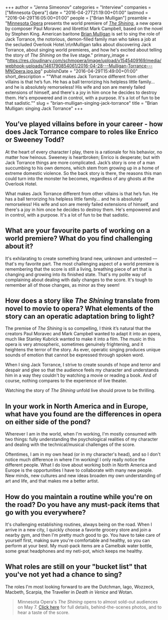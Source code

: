 +++
author = "Jenna Simeonov"
categories = "Interview"
companies = ["Minnesota Opera"]
date = "2016-04-27T21:19:00+01:00"
lastmod = "2016-04-29T16:05:00+01:00"
people = ["Brian Mulligan"]
preamble = "[Minnesota Opera](/scene/companies/minnesota-opera/) presents the world premiere of [*The Shining*](http://www.mnopera.org/season/2015-2016/the-shining/), a new opera by composer Paul Moravec and librettist Mark Campbell, based on the novel by Stephen King. American baritone [Brian Mulligan](/scene/people/brian-mulligan/) is set to sing the role of Jack Torrance, the notorious, demon-filled family man who takes a job at the secluded Overlook Hotel.\n\nMulligan talks about discovering Jack Torrance, about singing world premieres, and how he's excited about telling the story of *The Shining* on the live stage."
primary_image = "https://res.cloudinary.com/schmopera/image/upload/v1545409169/media/webhook-uploads/1461790854061/2016-04-28---Mulligan-Torrance---MNOpera.jpg.jpg"
publishDate = "2016-04-29T15:49:00+01:00"
short_description = "&quot;What makes Jack Torrance different from other villains is that he’s fun. He has a ball terrorizing his helpless little family... and he is absolutely remorseless! His wife and son are merely failed extensions of himself, and there&#039;s a joy in him once he decides to destroy them. He&#039;s empowered and in control, with a purpose. It&#039;s a lot of fun to be that sadistic.&quot;"
slug = "brian-mulligan-singing-jack-torrance"
title = "Brian Mulligan: singing Jack Torrance"
+++

## You’ve played villains before in your career	- how does Jack Torrance compare to roles like Enrico or Sweeney Todd?

At the heart of every character I play,	there is a rationale for his behavior, no matter how heinous. Sweeney is heartbroken; Enrico is desperate; but with Jack Torrance things are more complicated. Jack’s story is one of a man succumbing to his own demons, which stem from growing up in a home of extreme domestic violence. So	the	back story is there, the reasons this man could turn into the monster he becomes, regardless of any ghosts at the Overlook Hotel. 

What makes Jack Torrance different from other villains is that he’s fun. He has a ball terrorizing his helpless little family... and he is absolutely remorseless! His wife and son are merely failed extensions of himself, and there's a joy in him once he decides to destroy them. He's empowered and in control, with a purpose. It's a lot of fun to be that sadistic.

## What are your favourite parts of working on a world premiere? What do you find challenging about it?

It's exhilarating to create something brand new, unknown and untested — that's my favorite part. The most challenging aspect of a world premiere is remembering that the score is still a living, breathing piece of art that is changing and growing into its finished state. That's my polite way of complaining about dealing with daily changes to the score. It's tough to remember all of those changes, as minor	as they seem!

## How does a story like *The Shining* translate from novel to movie to opera? What elements of the story can an operatic adaptation bring to light?

The	premise	of *The Shining* is so compelling, I think it’s natural that the creators Paul Moravec and Mark Campbell wanted to adapt it into an opera, much like Stanley Kubrick wanted to make it into a film. The music in this opera is very atmospheric, sometimes genuinely frightening, and it heightens the terror of the story. As ever, operatic singing produces unique sounds of emotion that cannot be expressed through spoken word.

When I sing Jack Torrance, I strive to create sounds of hope and terror and despair and glee so that the audience feels my character and understands him in a way they couldn't by watching a movie or reading a book. And of course, nothing compares to the experience of live theater.

Watching the story of *The Shining* unfold live should prove to be thrilling.	

## In your work in North America and in Europe, what have you found are the differences in opera on either side of the pond?

Wherever I am in the world, when I'm working, I'm mostly consumed with two	things: fully understanding the psychological realities of my character and	dealing with the technical/musical challenges of the score.

Oftentimes, I am in my own head (or in my character's head), and so I don't notice much difference in where I'm working! I only really notice the different people. What I do love about working both in North America and Europe is the opportunities I have to collaborate with many new people. New minds, new cultures and new ideas broaden my own understanding of art and life, and that makes me a better artist.

## How do you maintain a routine while you're on the road? Do you have any must-pack items that go with you everywhere?

It's challenging establishing routines, always being on the road. When I arrive in a new city, I quickly choose a favorite grocery store and join a nearby gym, and then I'm pretty much good to go. You have to take care of yourself first, making sure you're comfortable and healthy, so you can perform at your best. My must-pack items are a Camelbak water bottle, some great headphones and my neti-pot, which keeps me healthy.

## What roles are still on your "bucket list" that you've not yet had a chance to sing?

The roles I'm most looking forward to are the Dutchman, Iago, Wozzeck, Macbeth, Scarpia, the Traveller in *Death in Venice* and Wotan.

>Minnesota Opera's *The Shining* opens to almost sold-out audiences on May 7. [Click here](http://www.mnopera.org/season/2015-2016/the-shining/) for full details, behind-the-scenes photos, and to hear a taste of the score.
